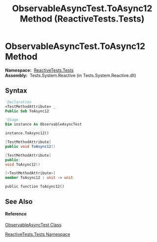 ﻿---
title: ObservableAsyncTest.ToAsync12 Method  (ReactiveTests.Tests)
TOCTitle: ToAsync12 Method
ms:assetid: M:ReactiveTests.Tests.ObservableAsyncTest.ToAsync12
ms:mtpsurl: https://msdn.microsoft.com/en-us/library/reactivetests.tests.observableasynctest.toasync12(v=VS.103)
ms:contentKeyID: 36620759
ms.date: 06/28/2011
mtps_version: v=VS.103
f1_keywords:
- ReactiveTests.Tests.ObservableAsyncTest.ToAsync12
dev_langs:
- CSharp
- JScript
- VB
- FSharp
- c++
---

# ObservableAsyncTest.ToAsync12 Method

**Namespace:**  [ReactiveTests.Tests](hh289046\(v=vs.103\).md)  
**Assembly:**  Tests.System.Reactive (in Tests.System.Reactive.dll)

## Syntax

``` vb
'Declaration
<TestMethodAttribute> _
Public Sub ToAsync12
```

``` vb
'Usage
Dim instance As ObservableAsyncTest

instance.ToAsync12()
```

``` csharp
[TestMethodAttribute]
public void ToAsync12()
```

``` c++
[TestMethodAttribute]
public:
void ToAsync12()
```

``` fsharp
[<TestMethodAttribute>]
member ToAsync12 : unit -> unit 
```

``` jscript
public function ToAsync12()
```

## See Also

#### Reference

[ObservableAsyncTest Class](hh314747\(v=vs.103\).md)

[ReactiveTests.Tests Namespace](hh289046\(v=vs.103\).md)

